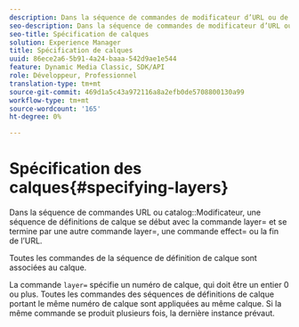 ```yaml
---
description: Dans la séquence de commandes de modificateur d’URL ou de catalogue, une séquence de définitions de calque se début avec la commande layer= et se termine par une autre commande layer=, une commande effect= ou la fin de l’URL.
seo-description: Dans la séquence de commandes de modificateur d’URL ou de catalogue, une séquence de définitions de calque se début avec la commande layer= et se termine par une autre commande layer=, une commande effect= ou la fin de l’URL.
seo-title: Spécification de calques
solution: Experience Manager
title: Spécification de calques
uuid: 86ece2a6-5b91-4a24-baaa-542d9ae1e544
feature: Dynamic Media Classic, SDK/API
role: Développeur, Professionnel
translation-type: tm+mt
source-git-commit: 469d1a5c43a972116a8a2efb0de5708800130a99
workflow-type: tm+mt
source-wordcount: '165'
ht-degree: 0%

---
```



# Spécification des calques{#specifying-layers}

Dans la séquence de commandes URL ou catalog::Modificateur, une séquence de définitions de calque se début avec la commande layer= et se termine par une autre commande layer=, une commande effect= ou la fin de l’URL.

Toutes les commandes de la séquence de définition de calque sont associées au calque.

La commande `layer=` spécifie un numéro de calque, qui doit être un entier 0 ou plus. Toutes les commandes des séquences de définitions de calque portant le même numéro de calque sont appliquées au même calque. Si la même commande se produit plusieurs fois, la dernière instance prévaut.
